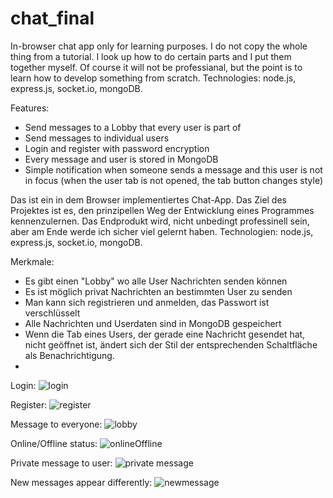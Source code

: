 # chat_final

In-browser chat app only for learning purposes. I do not copy the whole thing from a tutorial. I look up how to do certain parts and I put them together myself.
Of course it will not be professianal, but the point is to learn how to develop something from scratch. Technologies: node.js, express.js, socket.io, mongoDB.

Features: 
- Send messages to a Lobby that every user is part of
- Send messages to individual users
- Login and register with password encryption
- Every message and user is stored in MongoDB
- Simple notification when someone sends a message and this user is not in focus (when the user tab is not opened, the tab button changes style)

Das ist ein in dem Browser implementiertes Chat-App. Das Ziel des Projektes ist es, den prinzipellen Weg der Entwicklung eines Programmes kennenzulernen. 
Das Endprodukt wird, nicht unbedingt professinell sein, aber am Ende werde ich sicher viel gelernt haben. Technologien: node.js, express.js, socket.io, mongoDB.

Merkmale:
- Es gibt einen "Lobby" wo alle User Nachrichten senden können
- Es ist möglich privat Nachrichten an bestimmten User zu senden
- Man kann sich registrieren und anmelden, das Passwort ist verschlüsselt
- Alle Nachrichten und Userdaten sind in MongoDB gespeichert
- Wenn die Tab eines Users, der gerade eine Nachricht gesendet hat, nicht geöffnet ist, ändert sich der Stil der entsprechenden Schaltfläche als Benachrichtigung.   
- 
Login:
![login](https://user-images.githubusercontent.com/93218724/159505411-a5445041-6400-49a8-960e-4acc9edfa04d.png)

Register:
![register](https://user-images.githubusercontent.com/93218724/159505520-c83d1570-bd4b-4434-ad96-260d389e8b69.png)

Message to everyone:
![lobby](https://user-images.githubusercontent.com/93218724/159505557-5ca15994-59f0-4786-8273-d231fbd25a15.png)

Online/Offline status:
![onlineOffline](https://user-images.githubusercontent.com/93218724/159505583-b092d49f-4697-46f9-9e44-11cee85b3e4f.png)

Private message to user:
![private message](https://user-images.githubusercontent.com/93218724/159505601-5a80ec72-0c3a-44d9-918f-93107123e1e3.png)

New messages appear differently:
![newmessage](https://user-images.githubusercontent.com/93218724/159505611-f23aeac6-85ce-4d60-8b7d-0214f908635a.png)
